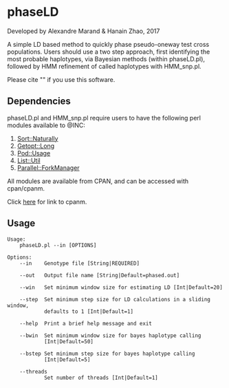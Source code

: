 # phaseLD
Developed by Alexandre Marand & Hanain Zhao, 2017

A simple LD based method to quickly phase pseudo-oneway test cross populations. Users should use a two step approach, first identifying the most probable haplotypes, via Bayesian methods (within phaseLD.pl), followed by HMM refinement of called haplotypes with HMM_snp.pl. 

Please cite "" if you use this software.  

## Dependencies
phaseLD.pl and HMM_snp.pl require users to have the following perl modules available to @INC:

1) [Sort::Naturally](http://search.cpan.org/~bingos/Sort-Naturally-1.03/lib/Sort/Naturally.pm)
2) [Getopt::Long](http://perldoc.perl.org/Getopt/Long.html)
3) [Pod::Usage](http://search.cpan.org/~marekr/Pod-Usage-1.69/lib/Pod/Usage.pm)
4) [List::Util](http://search.cpan.org/~pevans/Scalar-List-Utils-1.47/lib/List/Util.pm)
5) [Parallel::ForkManager](search.cpan.org/~yanick/Parallel-ForkM…)

All modules are available from CPAN, and can be accessed with cpan/cpanm.

Click [here] for link to cpanm.

[here]: http://search.cpan.org/~miyagawa/Menlo-1.9004/script/cpanm-menlo

## Usage
```
Usage:
    phaseLD.pl --in [OPTIONS]

Options:
    --in    Genotype file [String|REQUIRED]

    --out   Output file name [String|Default=phased.out]

    --win   Set minimum window size for estimating LD [Int|Default=20]

    --step  Set minimum step size for LD calculations in a sliding window,
            defaults to 1 [Int|Default=1]

    --help  Print a brief help message and exit

    --bwin  Set minimum window size for bayes haplotype calling
            [Int|Default=50]

    --bstep Set minimum step size for bayes haplotype calling
            [Int|Default=5]

    --threads
            Set number of threads [Int|Default=1]
```

